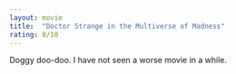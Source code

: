 ```yaml
---
layout: movie
title:  "Doctor Strange in the Multiverse of Madness"
rating: 0/10
---
```



Doggy doo-doo. I have not seen a worse movie in a while.